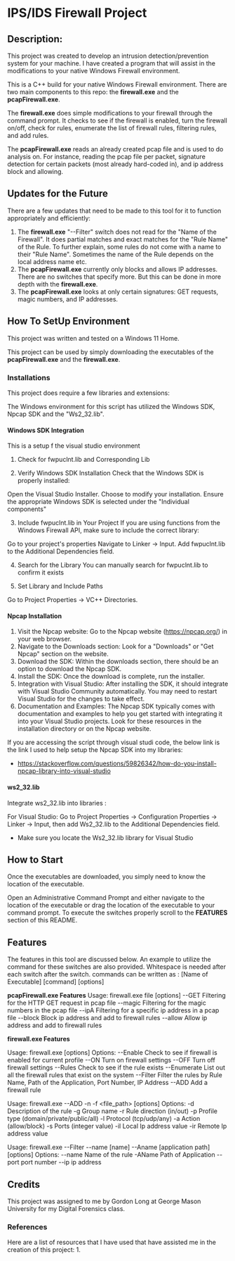 # IPS/IDS Firewall Project

## Description:

This project was created to develop an intrusion detection/prevention system for your machine. I have created a program that will assist in the modifications to your native Windows Firewall environment. 

This is a C++ build for your native Windows Firewall environment. There are two main components to this repo: the **firewall.exe** and the **pcapFirewall.exe**. 

The **firewall.exe** does simple modifications to your firewall through the command prompt. It checks to see if the firewall is enabled, turn the firewall on/off, check for rules, enumerate the list of firewall rules, filtering rules, and add rules.

The **pcapFirewall.exe** reads an already created pcap file and is used to do analysis on. For instance, reading the pcap file per packet, signature detection for certain packets (most already hard-coded in), and ip address block and allowing. 

## Updates for the Future

There are a few updates that need to be made to this tool for it to function appropriately and efficiently: 

1. The **firewall.exe** "--Filter" switch does not read for the "Name of the Firewall". It does partial matches and exact matches for the "Rule Name" of the Rule. To further explain, some rules do not come with a name to their "Rule Name". Sometimes the name of the Rule depends on the local address name etc.
2. The **pcapFirewall.exe** currently only blocks and allows IP addresses. There are no switches that specify more. But this can be done in more depth with the **firewall.exe**.
3. The **pcapFirewall.exe** looks at only certain signatures: GET requests, magic numbers, and IP addresses.
   
## How To SetUp Environment

This project was written and tested on a Windows 11 Home.

This project can be used by simply downloading the executables of the **pcapFirewall.exe** and the **firewall.exe**.

### Installations

This project does require a few libraries and extensions:

The Windows environment for this script has utilized the Windows SDK, Npcap SDK and the "Ws2_32.lib".

#### Windows SDK Integration 

This is a setup f the visual studio environment

1. Check for fwpuclnt.lib and Corresponding Lib

2. Verify Windows SDK Installation
Check that the Windows SDK is properly installed:

Open the Visual Studio Installer.
Choose to modify your installation.
Ensure the appropriate Windows SDK is selected under the "Individual components"

3. Include fwpuclnt.lib in Your Project
If you are using functions from the Windows Firewall API, make sure to include the correct library:

Go to your project's properties
Navigate to Linker -> Input.
Add fwpuclnt.lib to the Additional Dependencies field.

4. Search for the Library
You can manually search for fwpuclnt.lib to confirm it exists

6. Set Library and Include Paths

Go to Project Properties -> VC++ Directories.


#### Npcap Installation
1. Visit the Npcap website: Go to the Npcap website (https://npcap.org/) in your web browser.
2. Navigate to the Downloads section: Look for a "Downloads" or "Get Npcap" section on the website.
3. Download the SDK: Within the downloads section, there should be an option to download the Npcap SDK.
4. Install the SDK: Once the download is complete, run the installer. 
5. Integration with Visual Studio: After installing the SDK, it should integrate with Visual Studio Community automatically. You may need to restart Visual Studio for the changes to take effect.
6. Documentation and Examples: The Npcap SDK typically comes with documentation and examples to help you get started with integrating it into your Visual Studio projects. Look for these resources in the installation directory or on the Npcap website.

If you are accessing the script through visual studi code, the below link is the link I used to help setup the Npcap SDK into my libraries:
- https://stackoverflow.com/questions/59826342/how-do-you-install-npcap-library-into-visual-studio

#### ws2_32.lib
Integrate ws2_32.lib into libraries : 

For Visual Studio: 
Go to Project Properties -> Configuration Properties -> Linker -> Input, then add Ws2_32.lib to the Additional Dependencies field.

- Make sure you locate the Ws2_32.lib library for Visual Studio 

## How to Start

Once the executables are downloaded, you simply need to know the location of the executable. 

Open an Administrative Command Prompt and either navigate to the location of the executable or drag the location of the executable to your command prompt. To execute the switches properly scroll to the **FEATURES** section of this README.

## Features

The features in this tool are discussed below. An example to utilize the command for these switches are also provided. Whitespace is needed after each switch after the switch.
commands can be written as : [Name of Executable] [command] [options] 

**pcapFirewall.exe Features**
Usage: firewall.exe file <pcap file> [options]
--GET          Filtering for the HTTP GET request in pcap file
--magic        Filtering for the magic numbers in the pcap file
--ipA          Filtering for a specific ip address in a pcap file
--block        Block ip address and add to firewall rules
--allow        Allow ip address and add to firewall rules

**firewall.exe Features**

Usage: firewall.exe [options]
Options:
--Enable							 Check to see if firewall is enabled for current profile
--ON							    Turn on firewall settings
--OFF						   	 Turn off firewall settings
--Rules                     Check to see if the rule exists
--Enumerate					    List out all the firewall rules that exist on the system
--Filter							 Filter the rules by Rule Name, Path of the Application, Port Number, IP Address
--ADD <options>				 Add a firewall rule

Usage: firewall.exe --ADD -n <name> -f <file_path> [options]
Options:
-d <description>           Description of the rule
-g <group>                 Group name
-r <direction>             Rule direction (in/out)
-p <profile>               Profile type (domain/private/public/all)
-l <protocol>              Protocol (tcp/udp/any)
-a <action>                Action (allow/block)
-s <ports>                 Ports (integer value)
-il <local ip address>     Local Ip address value
-ir <remote ip address>    Remote Ip address value

Usage: firewall.exe --Filter --name [name] --Aname [application path] [options]
Options:
--name           Name of the rule
-AName           Path of Application
--port           port number
--ip             ip address

## Credits

This project was assigned to me by Gordon Long at George Mason University for my Digital Forensics class. 

### References
Here are a list of resources that I have used that have assisted me in the creation of this project:
1. 




